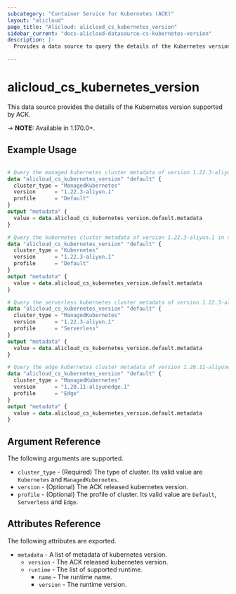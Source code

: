 ```yaml
---
subcategory: "Container Service for Kubernetes (ACK)"
layout: "alicloud"
page_title: "Alicloud: alicloud_cs_kubernetes_version"
sidebar_current: "docs-alicloud-datasource-cs-kubernetes-version"
description: |-
  Provides a data source to query the details of the Kubernetes version supported by ACK.

---
```


# alicloud\_cs\_kubernetes\_version

This data source provides the details of the Kubernetes version supported by ACK.

-> **NOTE:** Available in 1.170.0+.

## Example Usage

```terraform

# Query the managed kubernetes cluster metadata of version 1.22.3-aliyun.1 in the region specified by the client.
data "alicloud_cs_kubernetes_version" "default" {
  cluster_type = "ManagedKubernetes"
  version      = "1.22.3-aliyun.1"
  profile      = "Default"
}
output "metadata" {
  value = data.alicloud_cs_kubernetes_version.default.metadata
}

# Query the kubernetes cluster metadata of version 1.22.3-aliyun.1 in the region specified by the client.
data "alicloud_cs_kubernetes_version" "default" {
  cluster_type = "Kubernetes"
  version      = "1.22.3-aliyun.1"
  profile      = "Default"
}
output "metadata" {
  value = data.alicloud_cs_kubernetes_version.default.metadata
}

# Query the serverless kubernetes cluster metadata of version 1.22.3-aliyun.1 in the region specified by the client.
data "alicloud_cs_kubernetes_version" "default" {
  cluster_type = "ManagedKubernetes"
  version      = "1.22.3-aliyun.1"
  profile      = "Serverless"
}
output "metadata" {
  value = data.alicloud_cs_kubernetes_version.default.metadata
}

# Query the edge kubernetes cluster metadata of version 1.20.11-aliyunedge.1 in the region specified by the client.
data "alicloud_cs_kubernetes_version" "default" {
  cluster_type = "ManagedKubernetes"
  version      = "1.20.11-aliyunedge.1"
  profile      = "Edge"
}
output "metadata" {
  value = data.alicloud_cs_kubernetes_version.default.metadata
}

```

## Argument Reference

The following arguments are supported.

* `cluster_type` - (Required) The type of cluster. Its valid value are `Kubernetes` and `ManagedKubernetes`.
* `version` - (Optional) The ACK released kubernetes version. 
* `profile` - (Optional) The profile of cluster. Its valid value are `Default`, `Serverless` and `Edge`.

## Attributes Reference

The following attributes are exported.

* `metadata` - A list of metadata of kubernetes version.
  * `version` - The ACK released kubernetes version. 
  * `runtime` - The list of supported runtime.
    * `name` - The runtime name.
    * `version` - The runtime version.

    